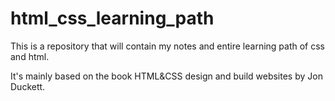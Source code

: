 # html_css_learning_path
This is a repository that will contain my notes and entire learning path of css and html.

It's mainly based on the book HTML&CSS design and build websites by Jon Duckett.